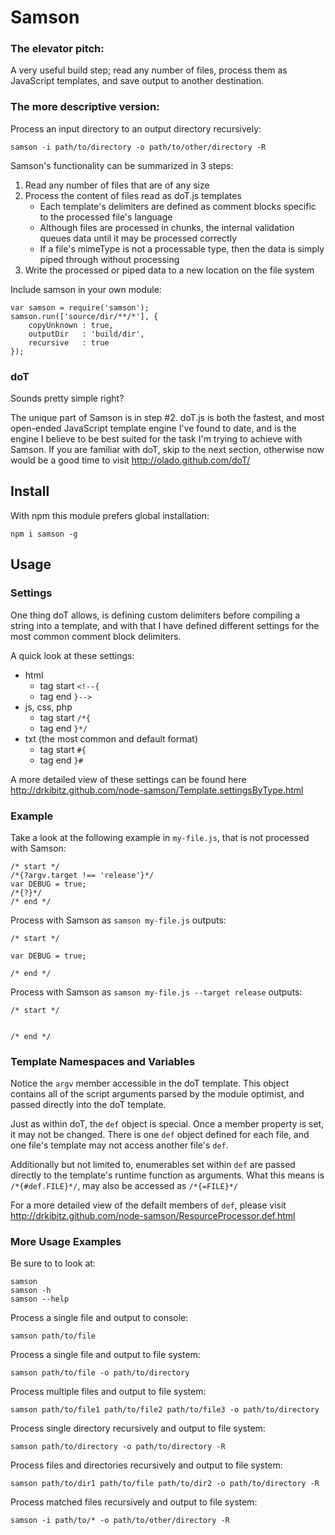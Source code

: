 Samson
===========

### The elevator pitch:

A very useful build step; read any number of files, process them as JavaScript templates, and save output to another destination.

### The more descriptive version:

Process an input directory to an output directory recursively:

    samson -i path/to/directory -o path/to/other/directory -R

Samson's functionality can be summarized in 3 steps:

1. Read any number of files that are of any size
2. Process the content of files read as doT.js templates
    - Each template's delimiters are defined as comment blocks specific to the processed file's language
    - Although files are processed in chunks, the internal validation queues data until it may be processed correctly
    - If a file's mimeType is not a processable type, then the data is simply piped through without processing
3. Write the processed or piped data to a new location on the file system

Include samson in your own module:

    var samson = require('samson');
    samson.run(['source/dir/**/*'], {
        copyUnknown : true,
        outputDir   : 'build/dir',
        recursive   : true
    });

### doT

Sounds pretty simple right?

The unique part of Samson is in step #2. doT.js is both the fastest, and most open-ended JavaScript template engine I've found to date, and is the engine I believe to be best suited for the task I'm trying to achieve with Samson. If you are familiar with doT, skip to the next section, otherwise now would be a good time to visit http://olado.github.com/doT/

Install
-----------

With npm this module prefers global installation:

    npm i samson -g

Usage
-----------

### Settings

One thing doT allows, is defining custom delimiters before compiling a string into a template, and with that I have defined different settings for the most common comment block delimiters.

A quick look at these settings:
- html
    - tag start `<!--{`
    - tag end `}-->`
- js, css, php
    - tag start `/*{`
    - tag end `}*/`
- txt (the most common and default format)
    - tag start `#{`
    - tag end `}#`

A more detailed view of these settings can be found here http://drkibitz.github.com/node-samson/Template.settingsByType.html

### Example

Take a look at the following example in `my-file.js`, that is not processed with Samson:

    /* start */
    /*{?argv.target !== 'release'}*/
    var DEBUG = true;
    /*{?}*/
    /* end */

Process with Samson as `samson my-file.js` outputs:

    /* start */

    var DEBUG = true;

    /* end */

Process with Samson as `samson my-file.js --target release` outputs:

    /* start */


    /* end */

### Template Namespaces and Variables

Notice the `argv` member accessible in the doT template. This object contains all of the script arguments parsed by the module optimist, and passed directly into the doT template.

Just as within doT, the `def` object is special. Once a member property is set, it may not be changed. There is one `def` object defined for each file, and one file's template may not access another file's `def`.

Additionally but not limited to, enumerables set within `def` are passed directly to the template's runtime function as arguments. What this means is `/*{#def.FILE}*/`, may also be accessed as `/*{=FILE}*/`

For a more detailed view of the defailt members of `def`, please visit http://drkibitz.github.com/node-samson/ResourceProcessor.def.html

### More Usage Examples

Be sure to to look at:

    samson
    samson -h
    samson --help

Process a single file and output to console:

    samson path/to/file

Process a single file and output to file system:

    samson path/to/file -o path/to/directory

Process multiple files and output to file system:

    samson path/to/file1 path/to/file2 path/to/file3 -o path/to/directory

Process single directory recursively and output to file system:

    samson path/to/directory -o path/to/directory -R

Process files and directories recursively and output to file system:

    samson path/to/dir1 path/to/file path/to/dir2 -o path/to/directory -R

Process matched files recursively and output to file system:

    samson -i path/to/* -o path/to/other/directory -R

